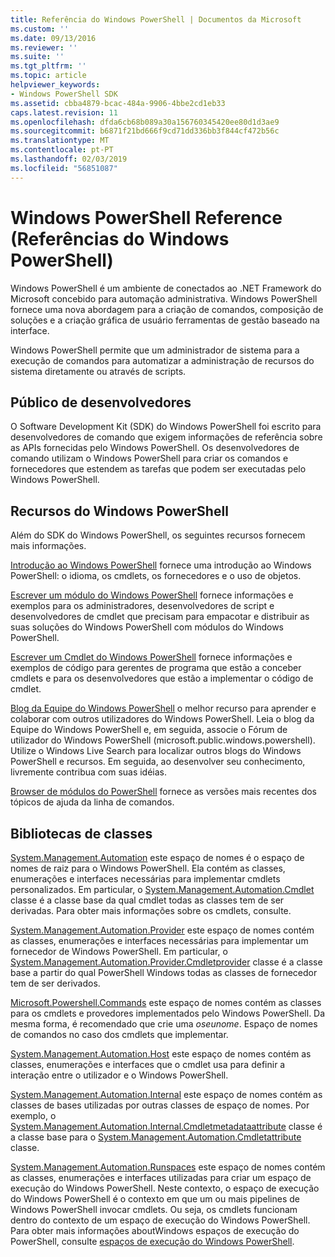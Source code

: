 ```yaml
---
title: Referência do Windows PowerShell | Documentos da Microsoft
ms.custom: ''
ms.date: 09/13/2016
ms.reviewer: ''
ms.suite: ''
ms.tgt_pltfrm: ''
ms.topic: article
helpviewer_keywords:
- Windows PowerShell SDK
ms.assetid: cbba4879-bcac-484a-9906-4bbe2cd1eb33
caps.latest.revision: 11
ms.openlocfilehash: dfda6cb68b089a30a156760345420ee80d1d3ae9
ms.sourcegitcommit: b6871f21bd666f9cd71dd336bb3f844cf472b56c
ms.translationtype: MT
ms.contentlocale: pt-PT
ms.lasthandoff: 02/03/2019
ms.locfileid: "56851087"
---
```

# <a name="windows-powershell-reference"></a>Windows PowerShell Reference (Referências do Windows PowerShell)

Windows PowerShell é um ambiente de conectados ao .NET Framework do Microsoft concebido para automação administrativa. Windows PowerShell fornece uma nova abordagem para a criação de comandos, composição de soluções e a criação gráfica de usuário ferramentas de gestão baseado na interface.

Windows PowerShell permite que um administrador de sistema para a execução de comandos para automatizar a administração de recursos do sistema diretamente ou através de scripts.

## <a name="developer-audience"></a>Público de desenvolvedores

O Software Development Kit (SDK) do Windows PowerShell foi escrito para desenvolvedores de comando que exigem informações de referência sobre as APIs fornecidas pelo Windows PowerShell. Os desenvolvedores de comando utilizam o Windows PowerShell para criar os comandos e fornecedores que estendem as tarefas que podem ser executadas pelo Windows PowerShell.

## <a name="windows-powershell-resources"></a>Recursos do Windows PowerShell

Além do SDK do Windows PowerShell, os seguintes recursos fornecem mais informações.

[Introdução ao Windows PowerShell](/powershell/scripting/getting-started/getting-started-with-windows-powershell) fornece uma introdução ao Windows PowerShell: o idioma, os cmdlets, os fornecedores e o uso de objetos.

[Escrever um módulo do Windows PowerShell](./module/writing-a-windows-powershell-module.md) fornece informações e exemplos para os administradores, desenvolvedores de script e desenvolvedores de cmdlet que precisam para empacotar e distribuir as suas soluções do Windows PowerShell com módulos do Windows PowerShell.

[Escrever um Cmdlet do Windows PowerShell](./cmdlet/writing-a-windows-powershell-cmdlet.md) fornece informações e exemplos de código para gerentes de programa que estão a conceber cmdlets e para os desenvolvedores que estão a implementar o código de cmdlet.

[Blog da Equipe do Windows PowerShell](https://blogs.msdn.microsoft.com/PowerShell/) o melhor recurso para aprender e colaborar com outros utilizadores do Windows PowerShell. Leia o blog da Equipe do Windows PowerShell e, em seguida, associe o Fórum de utilizador do Windows PowerShell (microsoft.public.windows.powershell). Utilize o Windows Live Search para localizar outros blogs do Windows PowerShell e recursos. Em seguida, ao desenvolver seu conhecimento, livremente contribua com suas idéias.

[Browser de módulos do PowerShell](/powershell/module/) fornece as versões mais recentes dos tópicos de ajuda da linha de comandos.

## <a name="class-libraries"></a>Bibliotecas de classes

[System.Management.Automation](/dotnet/api/System.Management.Automation) este espaço de nomes é o espaço de nomes de raiz para o Windows PowerShell. Ela contém as classes, enumerações e interfaces necessárias para implementar cmdlets personalizados. Em particular, o [System.Management.Automation.Cmdlet](/dotnet/api/System.Management.Automation.Cmdlet) classe é a classe base da qual cmdlet todas as classes tem de ser derivadas. Para obter mais informações sobre os cmdlets, consulte.

[System.Management.Automation.Provider](/dotnet/api/System.Management.Automation.Provider) este espaço de nomes contém as classes, enumerações e interfaces necessárias para implementar um fornecedor de Windows PowerShell. Em particular, o [System.Management.Automation.Provider.Cmdletprovider](/dotnet/api/System.Management.Automation.Provider.CmdletProvider) classe é a classe base a partir do qual PowerShell Windows todas as classes de fornecedor tem de ser derivados.

[Microsoft.Powershell.Commands](/dotnet/api/Microsoft.PowerShell.Commands) este espaço de nomes contém as classes para os cmdlets e provedores implementados pelo Windows PowerShell. Da mesma forma, é recomendado que crie uma *oseunome*. Espaço de nomes de comandos no caso dos cmdlets que implementar.

[System.Management.Automation.Host](/dotnet/api/System.Management.Automation.Host) este espaço de nomes contém as classes, enumerações e interfaces que o cmdlet usa para definir a interação entre o utilizador e o Windows PowerShell.

[System.Management.Automation.Internal](/dotnet/api/System.Management.Automation.Internal) este espaço de nomes contém as classes de bases utilizadas por outras classes de espaço de nomes. Por exemplo, o [System.Management.Automation.Internal.Cmdletmetadataattribute](/dotnet/api/System.Management.Automation.Internal.CmdletMetadataAttribute) classe é a classe base para o [System.Management.Automation.Cmdletattribute](/dotnet/api/System.Management.Automation.CmdletAttribute) classe.

[System.Management.Automation.Runspaces](/dotnet/api/System.Management.Automation.Runspaces) este espaço de nomes contém as classes, enumerações e interfaces utilizadas para criar um espaço de execução do Windows PowerShell. Neste contexto, o espaço de execução do Windows PowerShell é o contexto em que um ou mais pipelines de Windows PowerShell invocar cmdlets. Ou seja, os cmdlets funcionam dentro do contexto de um espaço de execução do Windows PowerShell. Para obter mais informações aboutWindows espaços de execução do PowerShell, consulte [espaços de execução do Windows PowerShell](http://msdn.microsoft.com/en-us/a1582cfe-f06d-4aff-adc6-71f49a860ce9).
